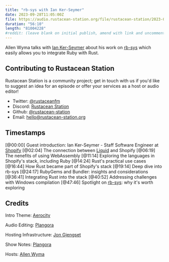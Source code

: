 ```yaml
---
title: "rb-sys with Ian Ker-Seymer"
date: 2023-09-28T11:05:00Z
file: https://audio.rustacean-station.org/file/rustacean-station/2023-09-25-ian-ker-seymer.mp3
duration: "56:10"
length: "81004228"
#reddit: (leave blank on initial publish, amend with link and uncomment this line after Reddit thread has been posted)
---
```


Allen Wyma talks with [Ian Ker-Seymer](https://www.linkedin.com/in/ikerseymer) about his work on [rb-sys](https://crates.io/crates/rb-sys) which easily allows you to integrate Ruby with Rust.

## Contributing to Rustacean Station

Rustacean Station is a community project; get in touch with us if you'd like to suggest an idea for an episode or offer your services as a host or audio editor!

- Twitter: [@rustaceanfm](https://twitter.com/rustaceanfm)
- Discord: [Rustacean Station](https://discord.gg/cHc3Gyc)
- Github: [@rustacean-station](https://github.com/rustacean-station/)
- Email: [hello@rustacean-station.org](mailto:hello@rustacean-station.org)

## Timestamps

[@00:00] Guest introduction: Ian Ker-Seymer - Staff Software Engineer at [Shopify](https://www.shopify.com/)
[@02:04] The connection between [Liquid](https://shopify.github.io/liquid/) and Shopify
[@06:19] The nenefits of using WebAssembly
[@11:14] Exploring the languages in Shopify's stack, including Ruby
[@14:24] Rust's practical use cases
[@16:44] How Rust became part of Shopify's stack
[@19:14] Deep dive into rb-sys
[@24:17] RubyGems and Bundler: insights and considerations
[@36:41] Integrating Rust into the stack
[@40:52] Addressing challenges with Windows compilation
[@47:46] Spotlight on [rb-sys](https://github.com/oxidize-rb/rb-sys): why it's worth exploring

## Credits

Intro Theme: [Aerocity](https://twitter.com/AerocityMusic)

Audio Editing: [Plangora](https://twitter.com/plangora)

Hosting Infrastructure: [Jon Gjengset](https://twitter.com/jonhoo/)

Show Notes: [Plangora](https://twitter.com/plangora)

Hosts: [Allen Wyma](https://twitter.com/allenwyma)
